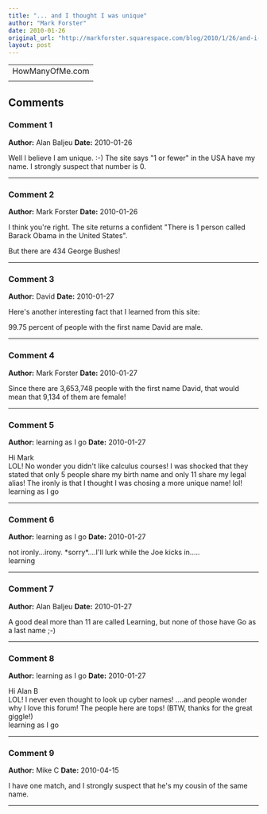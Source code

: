 ```yaml
---
title: "... and I thought I was unique"
author: "Mark Forster"
date: 2010-01-26
original_url: "http://markforster.squarespace.com/blog/2010/1/26/and-i-thought-i-was-unique.html"
layout: post
---
```


|  |
| --- |
| HowManyOfMe.com |
| |  |  | | --- | --- | | [Logo](http://howmanyofme.com) | There are 49  people with my name in the U.S.A. |  [How many have your name?](http://howmanyofme.com) |

## Comments

### Comment 1
**Author:** Alan Baljeu
**Date:** 2010-01-26

Well I believe I am unique. :-) The site says "1 or fewer" in the USA have my name. I strongly suspect that number is 0.

---

### Comment 2
**Author:** Mark Forster
**Date:** 2010-01-26

I think you're right. The site returns a confident "There is 1 person called Barack Obama in the United States".   
  
But there are 434 George Bushes!

---

### Comment 3
**Author:** David
**Date:** 2010-01-27

Here's another interesting fact that I learned from this site:  
  
99.75 percent of people with the first name David are male.

---

### Comment 4
**Author:** Mark Forster
**Date:** 2010-01-27

Since there are 3,653,748 people with the first name David, that would mean that 9,134 of them are female!

---

### Comment 5
**Author:** learning as I go
**Date:** 2010-01-27

Hi Mark  
LOL! No wonder you didn't like calculus courses! I was shocked that they stated that only 5 people share my birth name and only 11 share my legal alias! The ironly is that I thought I was chosing a more unique name! lol!  
learning as I go

---

### Comment 6
**Author:** learning as I go
**Date:** 2010-01-27

not ironly...irony. \*sorry\*....I'll lurk while the Joe kicks in.....  
learning

---

### Comment 7
**Author:** Alan Baljeu
**Date:** 2010-01-27

A good deal more than 11 are called Learning, but none of those have Go as a last name ;-)

---

### Comment 8
**Author:** learning as I go
**Date:** 2010-01-27

Hi Alan B  
LOL! I never even thought to look up cyber names! ....and people wonder why I love this forum! The people here are tops! (BTW, thanks for the great giggle!)  
learning as I go

---

### Comment 9
**Author:** Mike C
**Date:** 2010-04-15

I have one match, and I strongly suspect that he's my cousin of the same name.

---
